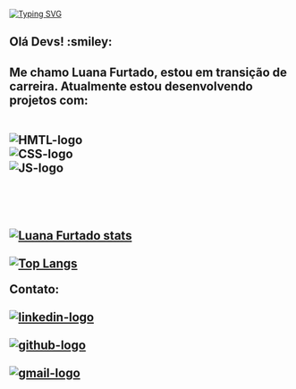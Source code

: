 [![Typing SVG](https://readme-typing-svg.herokuapp.com/?color=0E8AE6&size=35&center=true&vCenter=true&width=1000&lines=Oi,+seja+bem+vindo+ao+meu+perfil!+:%29)](https://git.io/typing-svg)

<h2>Olá Devs! :smiley: <h2>

<p>
  Me chamo Luana Furtado, estou em transição de carreira. Atualmente estou desenvolvendo projetos com:
<br>
<br>  
</p>  
  <div>
  <img src="https://img.shields.io/badge/HTML5-E34F26?style=for-the-badge&logo=html5&logoColor=white" alt="HMTL-logo">
    <br>
  <img src="https://img.shields.io/badge/CSS3-1572B6?style=for-the-badge&logo=css3&logoColor=white" alt="CSS-logo">
    <br>
  <img src="https://img.shields.io/badge/JavaScript-323330?style=for-the-badge&logo=javascript&logoColor=F7DF1E" alt="JS-logo">
  </div>
<br>
<br>  
<br>

 [![Luana Furtado stats](https://github-readme-stats.vercel.app/api?username=luanafurtadoleite)](https://github.com/anuraghazra/github-readme-stats)
 <br>
 <br>
 [![Top Langs](https://github-readme-stats.vercel.app/api/top-langs/?username=luanafurtadoleite)](https://github.com/anuraghazra/github-readme-stats)

 Contato:
 <br>
 <br>
 <a href="www.linkedin.com/in/luana-furtado-leite">
   <img src="https://img.shields.io/badge/LinkedIn-0077B5?style=for-the-badge&logo=linkedin&logoColor=white" alt=linkedin-logo></a>
<br>
<br>
<a href="https://github.com/luanafurtadoleite/luanafurtadoleite">
   <img src="https://img.shields.io/badge/GitHub-100000?style=for-the-badge&logo=github&logoColor=white" alt=github-logo></a>
<br>
<br>
<a href="mailto:luanafurtadoleite@gmail.com">
   <img src="https://img.shields.io/badge/Gmail-D14836?style=for-the-badge&logo=gmail&logoColor=white" alt=gmail-logo></a>
  
